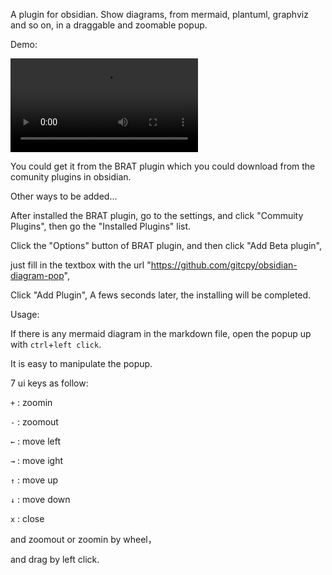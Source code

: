 A plugin for obsidian. Show diagrams, from mermaid, plantuml, graphviz and so on, in a draggable and zoomable popup. 

Demo:

![](https://github.com/gitcpy/obsidian-diagram-pop/blob/main/gifs/Demo.mp4)

You could get it from the BRAT plugin which you could download from the comunity plugins in obsidian. 

Other ways to be added...

After installed the BRAT plugin, go to the settings, and click "Commuity Plugins", then go the "Installed Plugins" list. 

Click the "Options" button of BRAT plugin, and then click "Add Beta plugin", 

just fill in the textbox with the url "https://github.com/gitcpy/obsidian-diagram-pop",

Click "Add Plugin", A fews seconds later, the installing will be completed.

Usage:

  If there is any mermaid diagram in the markdown file, open the popup up with `ctrl`+`left click`.

  It is easy to manipulate the popup. 

  7 ui keys as follow:
  
  <code>+</code> : zoomin
    
  <code>-</code> : zoomout
    
  <code>←</code>  : move left

  <code>→</code>  : move ight
  
  <code>↑</code>  : move up

  <code>↓</code>  : move down

  <code>x</code>  : close
  
  and zoomout or zoomin by wheel， 
  
  and drag by left click.


